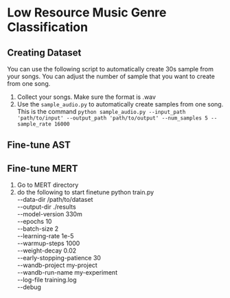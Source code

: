 # Low Resource Music Genre Classification
## Creating Dataset
You can use the following script to automatically create 30s sample from your songs. You can adjust the number of sample that you want to create from one song.
1. Collect your songs. Make sure the format is .wav
2. Use the `sample_audio.py` to automatically create samples from one song. This is the command `python sample_audio.py --input_path 'path/to/input' --output_path 'path/to/output' --num_samples 5 --sample_rate 16000`

## Fine-tune AST

## Fine-tune MERT
1. Go to MERT directory
2. do the following to start finetune
   python train.py \
    --data-dir /path/to/dataset \
    --output-dir ./results \
    --model-version 330m \
    --epochs 10 \
    --batch-size 2 \
    --learning-rate 1e-5 \
    --warmup-steps 1000 \
    --weight-decay 0.02 \
    --early-stopping-patience 30 \
    --wandb-project my-project \
    --wandb-run-name my-experiment \
    --log-file training.log \
    --debug
